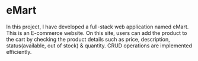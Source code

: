 # eMart
In this project, I have developed a full-stack web application named eMart. This is an E-commerce website. On this site, users can add the product to the cart by checking the product details such as price, description, status(available, out of stock) &amp; quantity. CRUD operations are implemented efficiently.
